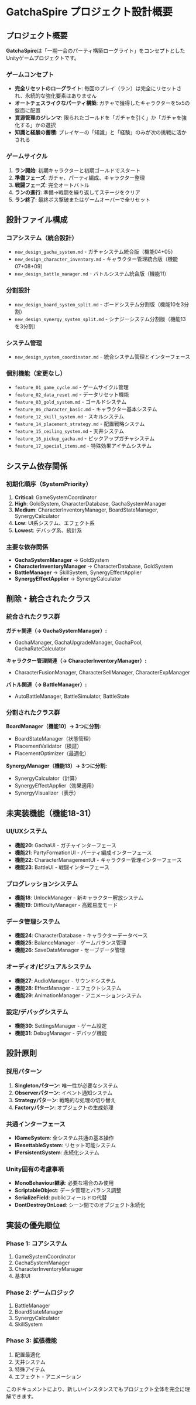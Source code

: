 # GatchaSpire プロジェクト設計概要

## プロジェクト概要
**GatchaSpire**は「一期一会のパーティ構築ローグライト」をコンセプトとしたUnityゲームプロジェクトです。

### ゲームコンセプト
- **完全リセットのローグライト**: 毎回のプレイ（ラン）は完全にリセットされ、永続的な強化要素はありません
- **オートチェスライクなパーティ構築**: ガチャで獲得したキャラクターを5x5の盤面に配置
- **資源管理のジレンマ**: 限られたゴールドを「ガチャを引く」か「ガチャを強化する」かの選択
- **知識と経験の蓄積**: プレイヤーの「知識」と「経験」のみが次の挑戦に活かされる

### ゲームサイクル
1. **ラン開始**: 初期キャラクターと初期ゴールドでスタート
2. **準備フェーズ**: ガチャ、パーティ編成、キャラクター整理
3. **戦闘フェーズ**: 完全オートバトル
4. **ランの進行**: 準備→戦闘を繰り返してステージをクリア
5. **ラン終了**: 最終ボス撃破またはゲームオーバーで全リセット

## 設計ファイル構成

### コアシステム（統合設計）
- `new_design_gacha_system.md` - ガチャシステム統合版（機能04+05）
- `new_design_character_inventory.md` - キャラクター管理統合版（機能07+08+09）
- `new_design_battle_manager.md` - バトルシステム統合版（機能11）

### 分割設計
- `new_design_board_system_split.md` - ボードシステム分割版（機能10を3分割）
- `new_design_synergy_system_split.md` - シナジーシステム分割版（機能13を3分割）

### システム管理
- `new_design_system_coordinator.md` - 統合システム管理とインターフェース

### 個別機能（変更なし）
- `feature_01_game_cycle.md` - ゲームサイクル管理
- `feature_02_data_reset.md` - データリセット機能
- `feature_03_gold_system.md` - ゴールドシステム
- `feature_06_character_basic.md` - キャラクター基本システム
- `feature_12_skill_system.md` - スキルシステム
- `feature_14_placement_strategy.md` - 配置戦略システム
- `feature_15_ceiling_system.md` - 天井システム
- `feature_16_pickup_gacha.md` - ピックアップガチャシステム
- `feature_17_special_items.md` - 特殊効果アイテムシステム

## システム依存関係

### 初期化順序（SystemPriority）
1. **Critical**: GameSystemCoordinator
2. **High**: GoldSystem, CharacterDatabase, GachaSystemManager
3. **Medium**: CharacterInventoryManager, BoardStateManager, SynergyCalculator
4. **Low**: UI系システム、エフェクト系
5. **Lowest**: デバッグ系、統計系

### 主要な依存関係
- **GachaSystemManager** → GoldSystem
- **CharacterInventoryManager** → CharacterDatabase, GoldSystem
- **BattleManager** → SkillSystem, SynergyEffectApplier
- **SynergyEffectApplier** → SynergyCalculator

## 削除・統合されたクラス

### 統合されたクラス群
**ガチャ関連（→ GachaSystemManager）:**
- GachaManager, GachaUpgradeManager, GachaPool, GachaRateCalculator

**キャラクター管理関連（→ CharacterInventoryManager）:**
- CharacterFusionManager, CharacterSellManager, CharacterExpManager

**バトル関連（→ BattleManager）:**
- AutoBattleManager, BattleSimulator, BattleState

### 分割されたクラス群
**BoardManager（機能10）→ 3つに分割:**
- BoardStateManager（状態管理）
- PlacementValidator（検証）
- PlacementOptimizer（最適化）

**SynergyManager（機能13）→ 3つに分割:**
- SynergyCalculator（計算）
- SynergyEffectApplier（効果適用）
- SynergyVisualizer（表示）

## 未実装機能（機能18-31）

### UI/UXシステム
- **機能20**: GachaUI - ガチャインターフェース
- **機能21**: PartyFormationUI - パーティ編成インターフェース
- **機能22**: CharacterManagementUI - キャラクター管理インターフェース
- **機能23**: BattleUI - 戦闘インターフェース

### プログレッションシステム
- **機能18**: UnlockManager - 新キャラクター解放システム
- **機能19**: DifficultyManager - 高難易度モード

### データ管理システム
- **機能24**: CharacterDatabase - キャラクターデータベース
- **機能25**: BalanceManager - ゲームバランス管理
- **機能26**: SaveDataManager - セーブデータ管理

### オーディオ/ビジュアルシステム
- **機能27**: AudioManager - サウンドシステム
- **機能28**: EffectManager - エフェクトシステム
- **機能29**: AnimationManager - アニメーションシステム

### 設定/デバッグシステム
- **機能30**: SettingsManager - ゲーム設定
- **機能31**: DebugManager - デバッグ機能

## 設計原則

### 採用パターン
1. **Singletonパターン**: 唯一性が必要なシステム
2. **Observerパターン**: イベント通知システム
3. **Strategyパターン**: 戦略的な処理の切り替え
4. **Factoryパターン**: オブジェクトの生成処理

### 共通インターフェース
- **IGameSystem**: 全システム共通の基本操作
- **IResettableSystem**: リセット可能システム
- **IPersistentSystem**: 永続化システム

### Unity固有の考慮事項
- **MonoBehaviour継承**: 必要な場合のみ使用
- **ScriptableObject**: データ管理とバランス調整
- **SerializeField**: publicフィールドの代替
- **DontDestroyOnLoad**: シーン間でのオブジェクト永続化

## 実装の優先順位

### Phase 1: コアシステム
1. GameSystemCoordinator
2. GachaSystemManager
3. CharacterInventoryManager
4. 基本UI

### Phase 2: ゲームロジック
1. BattleManager
2. BoardStateManager
3. SynergyCalculator
4. SkillSystem

### Phase 3: 拡張機能
1. 配置最適化
2. 天井システム
3. 特殊アイテム
4. エフェクト・アニメーション

このドキュメントにより、新しいインスタンスでもプロジェクト全体を完全に理解できます。
